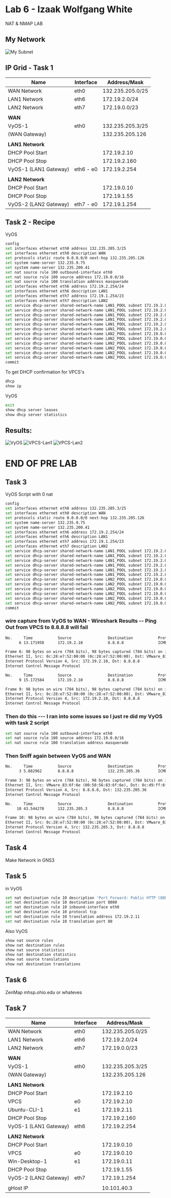 # Lab 6 - Izaak Wolfgang White

NAT & NMAP LAB

## My Network

![My Subnet](image.png)

## IP Grid - Task 1

| Name           | Interface     | Address/Mask     |
|----------------|---------------|------------------|
|WAN Network     | eth0          | 132.235.205.0/25 |
|LAN1 Network    | eth6          | 172.19.2.0/24    |
|LAN2 Network    | eth7          | 172.19.0.0/23    |
|                |               |                  |
|**WAN**         |               |                  |
|VyOS-1          | eth0          |132.235.205.3/25  |
|(WAN Gateway)   |               |132.235.205.126   |
|                |               |                  |
|**LAN1 Network**|               |                  |
|DHCP Pool Start |               |172.19.2.10       |
|DHCP Pool Stop        |         |172.19.2.160      |
|VyOS-1 (LAN1 Gateway) |eth6 - e0     |172.19.2.254      |
||||
|**LAN2 Network**      |||
|DHCP Pool Start       ||172.19.0.10|
|DHCP Pool Stop        ||172.19.1.55|
|VyOS-2 (LAN2 Gateway) |eth7 - e0|172.19.1.254|

## Task 2  - Recipe

VyOS

```bash
config
set interfaces ethernet eth0 address 132.235.205.3/25
set interfaces ethernet eth0 description WAN
set protocols static route 0.0.0.0/0 next-hop 132.235.205.126
set system name-server 132.235.9.75
set system name-server 132.235.200.41
set nat source rule 100 outbound-interface eth0
set nat source rule 100 source address 172.19.0.0/16
set nat source rule 100 translation address masquerade
set interfaces ethernet eth6 address 172.19.2.254/24
set interfaces ethernet eth6 description LAN1
set interfaces ethernet eth7 address 172.19.1.254/23
set interfaces ethernet eth7 description LAN2
set service dhcp-server shared-network-name LAN1_POOL subnet 172.19.2.0/24 range 0 start 172.19.2.10
set service dhcp-server shared-network-name LAN1_POOL subnet 172.19.2.0/24 range 0 stop 172.19.2.160
set service dhcp-server shared-network-name LAN1_POOL subnet 172.19.2.0/24 default-router 172.19.2.254
set service dhcp-server shared-network-name LAN1_POOL subnet 172.19.2.0/24 lease 120
set service dhcp-server shared-network-name LAN1_POOL subnet 172.19.2.0/24 name-server 132.235.9.75
set service dhcp-server shared-network-name LAN1_POOL subnet 172.19.2.0/24 name-server 132.235.200.41
set service dhcp-server shared-network-name LAN2_POOL subnet 172.19.0.0/23 range 0 start 172.19.0.10
set service dhcp-server shared-network-name LAN2_POOL subnet 172.19.0.0/23 range 0 stop 172.19.1.55
set service dhcp-server shared-network-name LAN2_POOL subnet 172.19.0.0/23 default-router 172.19.1.254
set service dhcp-server shared-network-name LAN2_POOL subnet 172.19.0.0/23 lease 120
set service dhcp-server shared-network-name LAN2_POOL subnet 172.19.0.0/23 name-server 132.235.9.75
set service dhcp-server shared-network-name LAN2_POOL subnet 172.19.0.0/23 name-server 132.235.200.41
commit
```

To get DHCP confirmation for VPCS's

```bash
dhcp
show ip
```

VyOS

```bash
exit
show dhcp server leases
show dhcp server statistics
```

Results:
---

![VyOS](image-1.png)
![VPCS-Lan1](image-2.png)
![VPCS-Lan2](image-3.png)

END OF PRE LAB
===

## Task 3

VyOS Script with 0 nat

```bash
config
set interfaces ethernet eth0 address 132.235.205.3/25
set interfaces ethernet eth0 description WAN
set protocols static route 0.0.0.0/0 next-hop 132.235.205.126
set system name-server 132.235.9.75
set system name-server 132.235.200.41
set interfaces ethernet eth6 address 172.19.2.254/24
set interfaces ethernet eth6 description LAN1
set interfaces ethernet eth7 address 172.19.1.254/23
set interfaces ethernet eth7 description LAN2
set service dhcp-server shared-network-name LAN1_POOL subnet 172.19.2.0/24 range 0 start 172.19.2.10
set service dhcp-server shared-network-name LAN1_POOL subnet 172.19.2.0/24 range 0 stop 172.19.2.160
set service dhcp-server shared-network-name LAN1_POOL subnet 172.19.2.0/24 default-router 172.19.2.254
set service dhcp-server shared-network-name LAN1_POOL subnet 172.19.2.0/24 lease 120
set service dhcp-server shared-network-name LAN1_POOL subnet 172.19.2.0/24 name-server 132.235.9.75
set service dhcp-server shared-network-name LAN1_POOL subnet 172.19.2.0/24 name-server 132.235.200.41
set service dhcp-server shared-network-name LAN2_POOL subnet 172.19.0.0/23 range 0 start 172.19.0.10
set service dhcp-server shared-network-name LAN2_POOL subnet 172.19.0.0/23 range 0 stop 172.19.1.55
set service dhcp-server shared-network-name LAN2_POOL subnet 172.19.0.0/23 default-router 172.19.1.254
set service dhcp-server shared-network-name LAN2_POOL subnet 172.19.0.0/23 lease 120
set service dhcp-server shared-network-name LAN2_POOL subnet 172.19.0.0/23 name-server 132.235.9.75
set service dhcp-server shared-network-name LAN2_POOL subnet 172.19.0.0/23 name-server 132.235.200.41
commit
```

### wire capture from VyOS to WAN - Wireshark Results -- Ping Out from VPCS to 8.8.8.8 will fail

```txt
No.     Time           Source                Destination           Protocol Length Info
      6 13.171950      172.19.2.10           8.8.8.8               ICMP     98     Echo (ping) request  id=0xf22d, seq=2/512, ttl=63 (no response found!)

Frame 6: 98 bytes on wire (784 bits), 98 bytes captured (784 bits) on interface -, id 0
Ethernet II, Src: 0c:28:e7:52:00:00 (0c:28:e7:52:00:00), Dst: VMware_83:6f:6e (00:50:56:83:6f:6e)
Internet Protocol Version 4, Src: 172.19.2.10, Dst: 8.8.8.8
Internet Control Message Protocol

No.     Time           Source                Destination           Protocol Length Info
      9 15.172584      172.19.2.10           8.8.8.8               ICMP     98     Echo (ping) request  id=0xf42d, seq=3/768, ttl=63 (no response found!)

Frame 9: 98 bytes on wire (784 bits), 98 bytes captured (784 bits) on interface -, id 0
Ethernet II, Src: 0c:28:e7:52:00:00 (0c:28:e7:52:00:00), Dst: VMware_83:6f:6e (00:50:56:83:6f:6e)
Internet Protocol Version 4, Src: 172.19.2.10, Dst: 8.8.8.8
Internet Control Message Protocol
```

### Then do this --- I ran into some issues so I just re did my VyOS with task 2 script

```bash
set nat source rule 100 outbound-interface eth0
set nat source rule 100 source address 172.19.0.0/16
set nat source rule 100 translation address masquerade
```

### Then Sniff again between VyOS and WAN

```txt
No.     Time           Source                Destination           Protocol Length Info
      3 5.882962       8.8.8.8               132.235.205.36        ICMP     98     Echo (ping) reply    id=0xc12f, seq=1/256, ttl=54

Frame 3: 98 bytes on wire (784 bits), 98 bytes captured (784 bits) on interface -, id 0
Ethernet II, Src: VMware_83:6f:6e (00:50:56:83:6f:6e), Dst: 0c:d9:ff:6f:00:00 (0c:d9:ff:6f:00:00)
Internet Protocol Version 4, Src: 8.8.8.8, Dst: 132.235.205.36
Internet Control Message Protocol

No.     Time           Source                Destination           Protocol Length Info
     10 43.544270      132.235.205.3         8.8.8.8               ICMP     98     Echo (ping) request  id=0xe72f, seq=1/256, ttl=63 (reply in 11)

Frame 10: 98 bytes on wire (784 bits), 98 bytes captured (784 bits) on interface -, id 0
Ethernet II, Src: 0c:28:e7:52:00:00 (0c:28:e7:52:00:00), Dst: VMware_83:6f:6e (00:50:56:83:6f:6e)
Internet Protocol Version 4, Src: 132.235.205.3, Dst: 8.8.8.8
Internet Control Message Protocol
```

## Task 4 

Make Network in GNS3

## Task 5

in VyOS

```bash
set nat destination rule 10 description 'Port Forward: Public HTTP (8080) to Ubuntu-CLI-1 HTTP (80)'
set nat destination rule 10 destination port 8080
set nat destination rule 10 inbound-interface eth0
set nat destination rule 10 protocol tcp 
set nat destination rule 10 translation address 172.19.2.11
set nat destination rule 10 translation port 80
```

Also VyOS

```bash
show nat source rules
show nat destination rules
show nat source statistics
show nat destination statistics
show nat source translations
show nat destination translations
```

## Task 6

ZenMap mhsp.ohio.edu or whateves

## Task 7

|Name |Interface| Address/Mask|
|---  |--- |--------|
|WAN Network |eth0|132.235.205.0/25
|LAN1 Network |eth6|172.19.2.0/24
|LAN2 Network |eth7|172.19.0.0/23
||
|**WAN**
|VyOS-1|eth0|132.235.205.3/25
|(WAN Gateway) ||132.235.205.126
||
|**LAN1 Network**
|DHCP Pool Start ||172.19.2.10
|VPCS|e0|172.19.2.10|
|Ubuntu-CLI-1|e1|172.19.2.11|
|DHCP Pool Stop ||172.19.2.160
|VyOS-1 (LAN1 Gateway) |eth6| 172.19.2.254
||
|**LAN2 Network**
|DHCP Pool Start ||172.19.0.10
|VPCS|e0|172.19.0.10
|Win-Desktop-1|e1|172.19.0.11|
|DHCP Pool Stop ||172.19.1.55|
|VyOS-2 (LAN2 Gateway) |eth7|172.19.1.254
||
|gHost IP||10.101.40.3|
